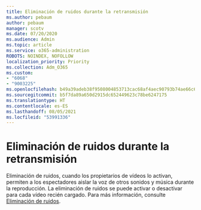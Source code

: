 ```yaml
---
title: Eliminación de ruidos durante la retransmisión
ms.author: pebaum
author: pebaum
manager: scotv
ms.date: 07/20/2020
ms.audience: Admin
ms.topic: article
ms.service: o365-administration
ROBOTS: NOINDEX, NOFOLLOW
localization_priority: Priority
ms.collection: Adm_O365
ms.custom:
- "6068"
- "9003225"
ms.openlocfilehash: b49a39adeb38f9508004853713cac68af4aec90793b74ae66c603ad6fb62c994
ms.sourcegitcommit: b5f7da89a650d2915dc652449623c78be6247175
ms.translationtype: HT
ms.contentlocale: es-ES
ms.lasthandoff: 08/05/2021
ms.locfileid: "53991336"
---
```

# <a name="stream-noise-suppression"></a>Eliminación de ruidos durante la retransmisión

Eliminación de ruidos, cuando los propietarios de vídeos lo activan, permiten a los espectadores aislar la voz de otros sonidos y música durante la reproducción. La eliminación de ruidos se puede activar o desactivar para cada vídeo recién cargado. Para más información, consulte [Eliminación de ruidos](https://docs.microsoft.com/stream/noise-suppression).